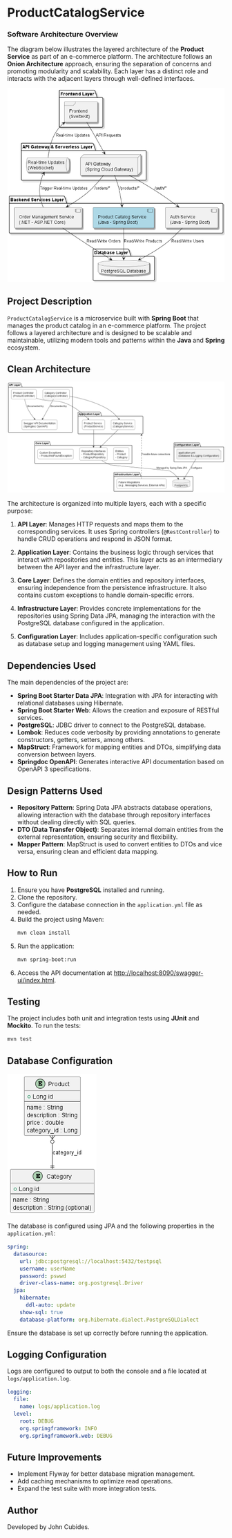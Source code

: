 
# ProductCatalogService

### Software Architecture Overview

The diagram below illustrates the layered architecture of the **Product Service** as part of an e-commerce platform. The architecture follows an **Onion Architecture** approach, ensuring the separation of concerns and promoting modularity and scalability. Each layer has a distinct role and interacts with the adjacent layers through well-defined interfaces.

![image](Docs/Img/infrastructure.png)

## Project Description
`ProductCatalogService` is a microservice built with **Spring Boot** that manages the product catalog in an e-commerce platform. The project follows a layered architecture and is designed to be scalable and maintainable, utilizing modern tools and patterns within the **Java** and **Spring** ecosystem.



## Clean Architecture

![image](Docs/Img/softwareArchitecture.png)


The architecture is organized into multiple layers, each with a specific purpose:

1. **API Layer**: Manages HTTP requests and maps them to the corresponding services. It uses Spring controllers (`@RestController`) to handle CRUD operations and respond in JSON format.

2. **Application Layer**: Contains the business logic through services that interact with repositories and entities. This layer acts as an intermediary between the API layer and the infrastructure layer.

3. **Core Layer**: Defines the domain entities and repository interfaces, ensuring independence from the persistence infrastructure. It also contains custom exceptions to handle domain-specific errors.

4. **Infrastructure Layer**: Provides concrete implementations for the repositories using Spring Data JPA, managing the interaction with the PostgreSQL database configured in the application.

5. **Configuration Layer**: Includes application-specific configuration such as database setup and logging management using YAML files.

## Dependencies Used

The main dependencies of the project are:

- **Spring Boot Starter Data JPA**: Integration with JPA for interacting with relational databases using Hibernate.
- **Spring Boot Starter Web**: Allows the creation and exposure of RESTful services.
- **PostgreSQL**: JDBC driver to connect to the PostgreSQL database.
- **Lombok**: Reduces code verbosity by providing annotations to generate constructors, getters, setters, among others.
- **MapStruct**: Framework for mapping entities and DTOs, simplifying data conversion between layers.
- **Springdoc OpenAPI**: Generates interactive API documentation based on OpenAPI 3 specifications.

## Design Patterns Used

- **Repository Pattern**: Spring Data JPA abstracts database operations, allowing interaction with the database through repository interfaces without dealing directly with SQL queries.
- **DTO (Data Transfer Object)**: Separates internal domain entities from the external representation, ensuring security and flexibility.
- **Mapper Pattern**: MapStruct is used to convert entities to DTOs and vice versa, ensuring clean and efficient data mapping.

## How to Run

1. Ensure you have **PostgreSQL** installed and running.
2. Clone the repository.
3. Configure the database connection in the `application.yml` file as needed.
4. Build the project using Maven:
   ```bash
   mvn clean install
   ```
5. Run the application:
   ```bash
   mvn spring-boot:run
   ```
6. Access the API documentation at [http://localhost:8090/swagger-ui/index.html](http://localhost:8090/swagger-ui/index.html).

## Testing

The project includes both unit and integration tests using **JUnit** and **Mockito**. To run the tests:
```bash
mvn test
```

## Database Configuration

![image](Docs/Img/dataBaseDiagram.png)

The database is configured using JPA and the following properties in the `application.yml`:

```yaml
spring:
  datasource:
    url: jdbc:postgresql://localhost:5432/testpsql
    username: userName
    password: pswwd
    driver-class-name: org.postgresql.Driver
  jpa:
    hibernate:
      ddl-auto: update
    show-sql: true
    database-platform: org.hibernate.dialect.PostgreSQLDialect
```

Ensure the database is set up correctly before running the application.

## Logging Configuration

Logs are configured to output to both the console and a file located at `logs/application.log`.

```yaml
logging:
  file:
    name: logs/application.log
  level:
    root: DEBUG
    org.springframework: INFO
    org.springframework.web: DEBUG
```

## Future Improvements

- Implement Flyway for better database migration management.
- Add caching mechanisms to optimize read operations.
- Expand the test suite with more integration tests.

## Author
Developed by John Cubides.

